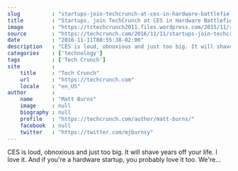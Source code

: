 ```yaml
---
slug          : "startups-join-techcrunch-at-ces-in-hardware-battlefield"
title         : "Startups, join TechCrunch at CES in Hardware Battlefield"
image         : "https://tctechcrunch2011.files.wordpress.com/2015/11/robot-hardware-battlefield-469x266.png?w=469&h=264&crop=1"
source        : "https://techcrunch.com/2016/11/11/startups-join-techcrunch-at-ces-in-hardware-battlefield/"
date          : "2016-11-11T08:55:38-02:00"
description   : "CES is loud, obnoxious and just too big. It will shave years off your life. I love it. And if you're a hardware startup, you probably love it too. We're..."
categories    : ['technology']
tags          : ['Tech Crunch']
site          :
    title     : "Tech Crunch"
    url       : "https://techcrunch.com"
    locale    : "en_US"
author        :
    name      : "Matt Burns"
    image     : null
    biography : null
    profile   : "https://techcrunch.com/author/matt-burns/"
    facebook  : null
    twitter   : "https://twitter.com/mjburnsy"
---
```


CES is loud, obnoxious and just too big. It will shave years off your life. I love it. And if you're a hardware startup, you probably love it too. We're...

